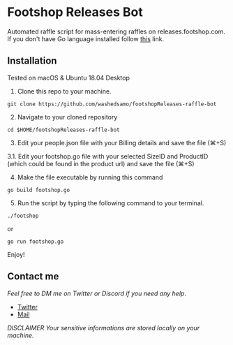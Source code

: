 # Footshop Releases Bot

Automated raffle script for mass-entering raffles on releases.footshop.com.
If you don't have Go language installed follow [this](https://golang.org/doc/install) link.

## Installation
Tested on macOS & Ubuntu 18.04 Desktop

1. Clone this repo to your machine.
```
git clone https://github.com/washedsamo/footshopReleases-raffle-bot
```
2. Navigate to your cloned repository
```
cd $HOME/footshopReleases-raffle-bot
```
3. Edit your people.json file with your Billing details and save the file (⌘+S)

3.1. Edit your footshop.go file with your selected SizeID and ProductID (which could be found in the product url) and save the file (⌘+S)

4. Make the file executable by running this command
```
go build footshop.go
```
5. Run the script by typing the following command to your terminal.
```
./footshop
```
or
```
go run footshop.go
```
Enjoy!


## Contact me
*Feel free to DM me on Twitter or Discord if you need any help*.

* [Twitter](https://twitter.com/washedsamo)
* [Mail](mailto:iam@samuelmikula.com)

*DISCLAIMER*
*Your sensitive informations are stored locally on your machine.*

